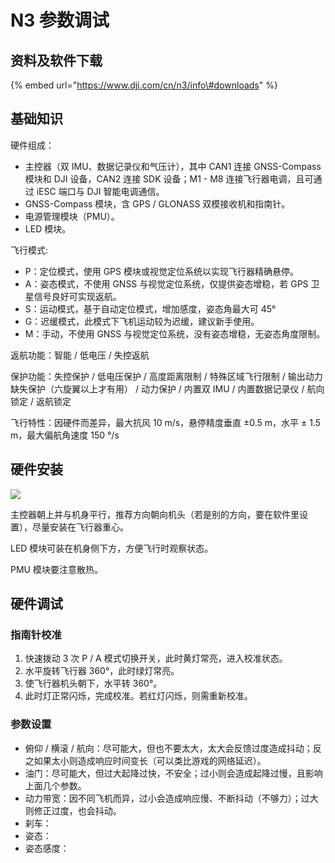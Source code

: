 # N3 参数调试

## 资料及软件下载

{% embed url="https://www.dji.com/cn/n3/info\#downloads" %}

## 基础知识

硬件组成：

* 主控器（双 IMU、数据记录仪和气压计），其中 CAN1 连接 GNSS-Compass 模块和 DJI 设备，CAN2 连接 SDK 设备；M1 - M8 连接飞行器电调，且可通过 iESC 端口与 DJI 智能电调通信。
* GNSS-Compass 模块，含 GPS / GLONASS 双模接收机和指南针。
* 电源管理模块（PMU）。
* LED 模块。

飞行模式:

* P：定位模式，使用 GPS 模块或视觉定位系统以实现飞行器精确悬停。
* A：姿态模式，不使用 GNSS 与视觉定位系统，仅提供姿态增稳，若 GPS 卫星信号良好可实现返航。
* S：运动模式，基于自动定位模式，增加感度，姿态角最大可 45°
* G：迟缓模式，此模式下飞机运动较为迟缓，建议新手使用。
* M：手动，不使用 GNSS 与视觉定位系统，没有姿态增稳，无姿态角度限制。

返航功能：智能 / 低电压 / 失控返航

保护功能：失控保护 / 低电压保护 / 高度距离限制 / 特殊区域飞行限制 / 输出动力缺失保护（六旋翼以上才有用） / 动力保护 / 内置双 IMU / 内置数据记录仪 / 航向锁定 / 返航锁定

飞行特性：因硬件而差异，最大抗风 10 m/s，悬停精度垂直 ±0.5 m，水平 ± 1.5 m，最大偏航角速度 150 °/s

## 硬件安装



![](https://picgo-1253965369.cos.ap-guangzhou.myqcloud.com/UTOOLS1574661666661.png)

主控器朝上并与机身平行，推荐方向朝向机头（若是别的方向，要在软件里设置），尽量安装在飞行器重心。

LED 模块可装在机身侧下方，方便飞行时观察状态。

PMU 模块要注意散热。

## 硬件调试

### 指南针校准

1. 快速拨动 3 次 P / A 模式切换开关，此时黄灯常亮，进入校准状态。
2. 水平旋转飞行器 360°，此时绿灯常亮。
3. 使飞行器机头朝下，水平转 360°。
4. 此时灯正常闪烁，完成校准。若红灯闪烁，则需重新校准。

### 参数设置

* 俯仰 / 横滚 / 航向：尽可能大，但也不要太大，太大会反馈过度造成抖动；反之如果太小则造成响应时间变长（可以类比游戏的网络延迟）。
* 油门：尽可能大，但过大起降过快，不安全；过小则会造成起降过慢，且影响上面几个参数。
* 动力带宽：因不同飞机而异，过小会造成响应慢、不断抖动（不够力）；过大则修正过度，也会抖动。
* 刹车：
* 姿态：
* 姿态感度：



